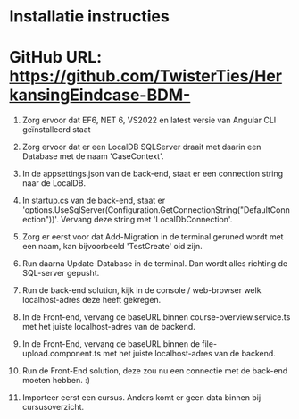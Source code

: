 # Installatie instructies

# GitHub URL: https://github.com/TwisterTies/HerkansingEindcase-BDM-

1. Zorg ervoor dat EF6, NET 6, VS2022 en latest versie van Angular CLI geïnstalleerd staat

2. Zorg ervoor dat er een LocalDB SQLServer draait met daarin een Database met de naam 'CaseContext'.

3. In de appsettings.json van de back-end, staat er een connection string naar de LocalDB.

4. In startup.cs van de back-end, staat er 'options.UseSqlServer(Configuration.GetConnectionString("DefaultConnection"))'. Vervang deze string met 'LocalDbConnection'.

5. Zorg er eerst voor dat Add-Migration in de terminal geruned wordt met een naam, kan bijvoorbeeld 'TestCreate' oid zijn.

6. Run daarna Update-Database in de terminal. Dan wordt alles richting de SQL-server gepusht.

7. Run de back-end solution, kijk in de console / web-browser welk localhost-adres deze heeft gekregen.

8. In de Front-end, vervang de baseURL binnen course-overview.service.ts met het juiste localhost-adres van de backend.

9. In de Front-End, vervang de baseURL binnen de file-upload.component.ts met het juiste localhost-adres van de backend.

10. Run de Front-End solution, deze zou nu een connectie met de back-end moeten hebben. :)

11. Importeer eerst een cursus. Anders komt er geen data binnen bij cursusoverzicht.
